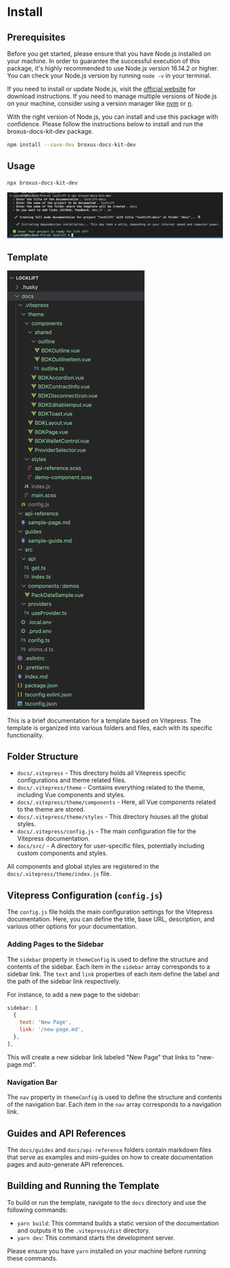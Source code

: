 # Install

## Prerequisites

Before you get started, please ensure that you have Node.js installed on your machine. In order to guarantee the successful execution of this package, it's highly recommended to use Node.js version 16.14.2 or higher. You can check your Node.js version by running `node -v` in your terminal.

If you need to install or update Node.js, visit the [official website](https://nodejs.org/) for download instructions. If you need to manage multiple versions of Node.js on your machine, consider using a version manager like [nvm](https://github.com/nvm-sh/nvm) or [n](https://github.com/tj/n).

With the right version of Node.js, you can install and use this package with confidence. Please follow the instructions below to install and run the broxus-docs-kit-dev package.

```bash
npm install --save-dev broxus-docs-kit-dev
```

## Usage

```bash
npx broxus-docs-kit-dev
```

![Alt text](image.png)

## Template

![Alt text](image-1.png)

This is a brief documentation for a template based on Vitepress. The template is organized into various folders and files, each with its specific functionality.

## Folder Structure

- `docs/.vitepress` - This directory holds all Vitepress specific configurations and theme related files.
- `docs/.vitepress/theme` - Contains everything related to the theme, including Vue components and styles.
- `docs/.vitepress/theme/components` - Here, all Vue components related to the theme are stored.
- `docs/.vitepress/theme/styles` - This directory houses all the global styles.
- `docs/.vitepress/config.js` - The main configuration file for the Vitepress documentation.
- `docs/src/` - A directory for user-specific files, potentially including custom components and styles.

All components and global styles are registered in the `docs/.vitepress/theme/index.js` file.

## Vitepress Configuration (`config.js`)

The `config.js` file holds the main configuration settings for the Vitepress documentation. Here, you can define the title, base URL, description, and various other options for your documentation.

### Adding Pages to the Sidebar

The `sidebar` property in `themeConfig` is used to define the structure and contents of the sidebar. Each item in the `sidebar` array corresponds to a sidebar link. The `text` and `link` properties of each item define the label and the path of the sidebar link respectively.

For instance, to add a new page to the sidebar:

```javascript
sidebar: [
  {
    text: 'New Page',
    link: '/new-page.md',
  },
],
```

This will create a new sidebar link labeled "New Page" that links to "new-page.md".

### Navigation Bar

The `nav` property in `themeConfig` is used to define the structure and contents of the navigation bar. Each item in the `nav` array corresponds to a navigation link.

## Guides and API References

The `docs/guides` and `docs/api-reference` folders contain markdown files that serve as examples and mini-guides on how to create documentation pages and auto-generate API references.

## Building and Running the Template

To build or run the template, navigate to the `docs` directory and use the following commands:

- `yarn build`: This command builds a static version of the documentation and outputs it to the `.vitepress/dist` directory.
- `yarn dev`: This command starts the development server.

Please ensure you have `yarn` installed on your machine before running these commands.
